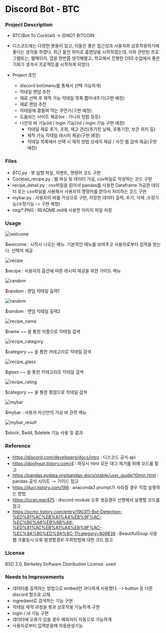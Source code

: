 # Discord Bot - BTC

### Project Description
- BTC(Bot To Cocktail) -> 😠NOT BITCOIN
- 디스코드에는 다양한 봇들이 있고, 이들은 좋은 접근성과 사용자와 상호작용하기에 좋다는 생각을 하였다. 최근 들인 취미로 홈텐딩을 시작하였는데, 이와 관련된 프로그램또는, 웹페이지, 앱을 한번쯤 생각해봤고, 학교에서 진행한 OSS 수업에서 좋은 기회가 생겨서 프로젝트를 시작하게 되었다.

- Project 초안 
    - discord bot(menu를 통해서 선택 가능하게)
    - 칵테일 랜덤 추천
    - 재료 선택 후 제작 가능 칵테일 목록 뽑아내주기(구현 예정)
    - 재료 랜덤 추천
    - 칵테일에 곁들여 먹는 무언가(구현 예정)
    - 도움되는 사이트 제공(ex : 가니쉬 방법 등등)
    - 나만의 바 기능(id / login 기능)(id / login 기능 구현 예정)
        - 칵테일 재료 추가, 조회, 재고 관리(추가된 날짜, 유통기한, 보관 위치 등)
        - 제작 가능 칵테일 레시피 제공(구현 예정)
        - 칵테일 목록에서 선택 시 제작 방법 상세히 제공 / 사진 웹 검색 제공(구현 예정)

### Files
- BTC.py : 봇 실행 파일, 이벤트, 명령어 코드 구현
- Cocktail_recipe.py : 웹 파싱 및 데이터 가공, csv파일로 작성하는 코드 구현
- recipe_detail.py : csv파일을 읽어서 pandas를 사용한 Dataframe 가공한 데이터 또는 csv파일을 사용해서 사용자의 명령어를 받아서 처리하는 코드 구현
- mybar.py : 사용자의 바를 가상으로 구현, 저장한 데이터 출력, 추가, 삭제 ,수정기능(수정기능 -> 구현 예정)
- img/*.PNG : README.md에 사용한 이미지 파일 저장

### Usage
![welcome](./img/welcome.PNG)

$welcome : 시작시 나오는 메뉴. 기본적인 메뉴를 보여주고 사용자로부터 입력을 받는다. 선택지 제공

![recipe](./img/recipe.PNG)

$recipe : 사용자의 옵션에 따른 레시피 제공을 위한 가이드 메뉴

![random](./img/random1.PNG)

$random : 랜덤 칵테일 출력1

![random](./img/random2.PNG)

$random : 랜덤 칵테일 출력2

![recipe_name](./img/detail_name.PNG)

$name ~~ 을 통한 이름으로 칵테일 검색

![recipe_category](./img/detail_category.PNG)

$category ~~ 을 통한 카테고리로 칵테일 검색

![recipe_glass](./img/detail_glass.PNG)

$glass ~~ 을 통한 카테고리로 칵테일 검색

![recipe_rating](./img/detail_rating.PNG)

$category ~~ 을 통한 평점으로 칵테일 검색

![mybar](./img/mybar.PNG)

$mybar : 사용자 자신만의 가상 바 관련 메뉴

![mybar_result](./img/mybar_result.PNG)

$stock, $add, $delete 기능 사용 및 결과


### Reference
- https://discord.com/developers/docs/intro : 디스코드 공식 api
- https://doohyun.tistory.com/4 : 파싱시 html 모든 태그 제거를 위해 코드를 참고
- https://pandas.pydata.org/pandas-docs/stable/user_guide/10min.html : pandas 공식 사이트 -> 가이드 참고
- https://ducj.tistory.com/186 : anaconda3 prompt가 사라질 경우 직접 실행하는 방법
- https://luran.me/475 : discord module 오류 생길경우 선행해서 실행할 코드를 참고
- https://pcmc.tistory.com/entry/190311-Bot-Detection-%ED%81%AC%EB%A1%A4%EB%9F%AC-%EC%B0%A8%EB%8B%A8-%ED%81%AC%EB%A1%A4%EB%9F%AC-%EC%9A%B0%ED%9A%8C-1?category=809836 : BeautifulSoup 사용 웹 크롤링시 오류 발생할경우 우회방법에 대한 코드 참고

### License

BSD 2.0, Berkeley Software Distribution License. used

### Needs to Improvements
- 데이터를 출력하는 방법으로 embed만 과다하게 사용했다. -> button 등 다른 discord 함수로 교체
- ingredient로 검색하는 기능 구현
- 칵테일 제작 과정을 봇과 상호작용 가능하게 구현
- login / id 기능 구현
- 데이터에 오류가 있을 경우 예외처리 자동으로 가능하게 
- 사용자로부터 입력받을때 자동완성기능
